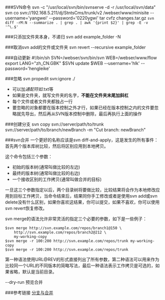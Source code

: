 ###SVN命令
	svn -c "/usr/local/svn/bin/svnserve -d -r /usr/local/svn/data"
	svn co svn://192.168.5.211/dj/StntsCms/trunk/v2 /webser/www/minisite --username='yangwei' --password='0220ygwi'
	tar cvfz changes.tar.gz  `svn diff -rM:N --summarize . | grep . | awk '{print $2}' | grep -E -v '^\.$'`

###只添加文件夹本身，不递归
	svn add example_folder -N

###取消svn add的文件或文件夹
	svn revert --recursive example_folder

###自动更新
	#!/bin/sh
	SVN=/webser/svn/bin/svn
	WEB=/webser/www/flow
	export LANG="zh_CN.GBK"
	$SVN update $WEB --username='hlk' --password='hengleike'

###忽略
	svn propedit svn:ignore ./
	
* 可以加*通配符如*.txt等
* 如果是文件夹，就写文件夹的名字，**不能在文件夹末尾加斜杠**
* 每个文件或者文件夹都独占一行
* 要忽略的对象都要在版本控制之外才行，如果已经在版本控制之内的文件要忽略就先导出，然后再从SVN版本控制中删除，最后再执行上面的操作

###创建分支
	svn copy svn://server/path/to/trunk svn://server/path/to/branch/newBranch -m "Cut branch: newBranch"	

###svn合并
一个更好的名称应该是svn diff-and-apply，这是发生的所有事件：首先两个版本库树比较，然后将区别应用到本地拷贝。

这个命令包括三个参数：

* 初始的版本树(通常叫做比较的左边)
* 最终的版本树(通常叫做比较的右边)
* 一个接收区别的工作拷贝(通常叫做合并的目标)

一旦这三个参数指定以后，两个目录树将要做比较，比较结果将会作为本地修改应用到目标工作拷贝，当命令结束后，结果同你手工修改或者是使用svn add或svn delete没有什么区别，如果你喜欢这结果，你可以提交，如果不喜欢，你可以使用svn revert恢复修改。

svn merge的语法允许非常灵活的指定三个必要的参数，如下是一些例子：

	$svn merge http://svn.example.com/repos/branch1@150 \
		http://svn.example.com/repos/branch2@212 \
		my-working-copy
	$svn merge -r 100:200 http://svn.example.com/repos/trunk my-working-copy
	$svn merge -r 100:200 http://svn.example.com/repos/trunk

第一种语法使用URL@REV的形式直接列出了所有参数，第二种语法可以用来作为比较同一个URL的不同版本的简略写法，最后一种语法表示工作拷贝是可选的，如果省略，默认是当前目录。

--dry-run 预览合并


###参考链接
[分支与合并](https://i18n-zh.googlecode.com/svn/www/svnbook-1.4/svn.branchmerge.copychanges.html)
